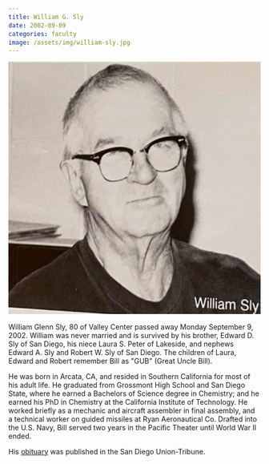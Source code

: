 ```yaml
---
title: William G. Sly
date: 2002-09-09
categories: faculty
image: /assets/img/william-sly.jpg
---
```

![William G. Sly](/assets/img/william-sly.jpg)

William Glenn Sly, 80 of Valley Center passed away Monday September 9, 2002. William was never married and is survived by his brother, Edward D. Sly of San Diego, his niece Laura S. Peter of Lakeside, and nephews Edward A. Sly and Robert W. Sly of San Diego. The children of Laura, Edward and Robert remember Bill as "GUB" (Great Uncle Bill).

He was born in Arcata, CA, and resided in Southern California for most of his adult life. He graduated from Grossmont High School and San Diego State, where he earned a Bachelors of Science degree in Chemistry; and he earned his PhD in Chemistry at the California Institute of Technology. He worked briefly as a mechanic and aircraft assembler in final assembly, and a technical worker on guided missiles at Ryan Aeronautical Co. Drafted into the U.S. Navy, Bill served two years in the Pacific Theater until World War II ended.

His [obituary](https://www.legacy.com/obituaries/sandiegouniontribune/obituary.aspx?n=william-g-sly&pid=1235786) was published in the San Diego Union-Tribune.
